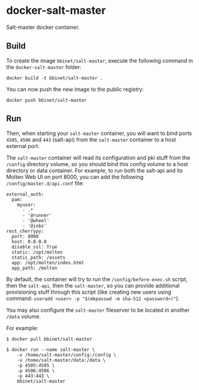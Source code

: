 docker-salt-master
=============

Salt-master docker container.


Build
-----

To create the image `bbinet/salt-master`, execute the following command in the
`docker-salt-master` folder:

    docker build -t bbinet/salt-master .

You can now push the new image to the public registry:
    
    docker push bbinet/salt-master


Run
---

Then, when starting your `salt-master` container, you will want to bind ports
`4505`, `4506` and `443` (salt-api) from the `salt-master` container to a host
external port.

The `salt-master` container will read its configuration and pki stuff from the
`/config` directory volume, so you should bind this config volume to a host
directory or data container.
For example, to run both the salt-api and its Molten Web UI on port 8000, you
can add the following `/config/master.d/api.conf` file:

    external_auth:
      pam:
        myuser:
          - .*
          - '@runner'
          - '@wheel'
          - '@jobs'
    rest_cherrypy:
      port: 8000
      host: 0.0.0.0
      disable_ssl: True
      static: /opt/molten
      static_path: /assets
      app: /opt/molten/index.html
      app_path: /molten

By default, the container will try to run the `/config/before-exec.sh` script,
then the `salt-api`, then the `salt-master`, so you can provide additional
provisioning stuff through this script (like creating new users using command:
`useradd <user> -p "$(mkpasswd -m sha-512 <password>)"`).

You may also configure the `salt-master` fileserver to be located in another
`/data` volume.

For example:

    $ docker pull bbinet/salt-master

    $ docker run --name salt-master \
        -v /home/salt-master/config:/config \
        -v /home/salt-master/data:/data \
        -p 4505:4505 \
        -p 4506:4506 \
        -p 443:443 \
        bbinet/salt-master
